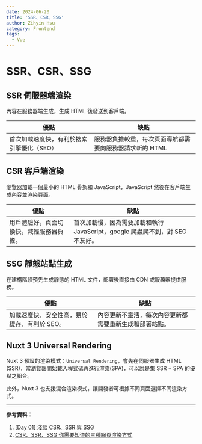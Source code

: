 ```yaml
---
date: 2024-06-20
title: 'SSR、CSR、SSG'
author: Zihyin Hsu
category: Frontend
tags:
  - Vue
---
```


# SSR、CSR、SSG

## SSR 伺服器端渲染

內容在服務器端生成，生成 HTML 後發送到客戶端。

| 優點                                      | 缺點                                                    |
| ----------------------------------------- | ------------------------------------------------------- |
| 首次加載速度快，有利於搜索引擎優化（SEO） | 服務器負擔較重，每次頁面導航都需要向服務器請求新的 HTML |

## CSR 客戶端渲染

瀏覽器加載一個最小的 HTML 骨架和 JavaScript，JavaScript 然後在客戶端生成內容並渲染頁面。

| 優點                                     | 缺點                                                                          |
| ---------------------------------------- | ----------------------------------------------------------------------------- |
| 用戶體驗好，頁面切換快，減輕服務器負擔。 | 首次加載慢，因為需要加載和執行 JavaScript，google 爬蟲爬不到，對 SEO 不友好。 |

## SSG 靜態站點生成

在建構階段預先生成靜態的 HTML 文件，部署後直接由 CDN 或服務器提供服務。

| 優點                                         | 缺點                                                   |
| -------------------------------------------- | ------------------------------------------------------ |
| 加載速度快，安全性高，易於緩存，有利於 SEO。 | 內容更新不靈活，每次內容更新都需要重新生成和部署站點。 |

## Nuxt 3 Universal Rendering

Nuxt 3 預設的渲染模式：`Universal Rendering`，會先在伺服器生成 HTML (SSR)，當瀏覽器開始載入程式碼再進行渲染(SPA)，可以說是集 SSR + SPA 的優點之組合。

此外，Nuxt 3 也支援混合渲染模式，讓開發者可根據不同頁面選擇不同渲染方式。

---

**參考資料：**

1. [[Day 01] 淺談 CSR、SSR 與 SSG](https://ithelp.ithome.com.tw/articles/10291291)
2. [CSR、SSR、SSG:你需要知道的三種網頁渲染方式](https://medium.com/@chenhoward7/csr-ssr-ssg-%E4%BD%A0%E9%9C%80%E8%A6%81%E7%9F%A5%E9%81%93%E7%9A%84%E4%B8%89%E7%A8%AE%E7%B6%B2%E9%A0%81%E6%B8%B2%E6%9F%93%E6%96%B9%E5%BC%8F-3d6f050f576)
